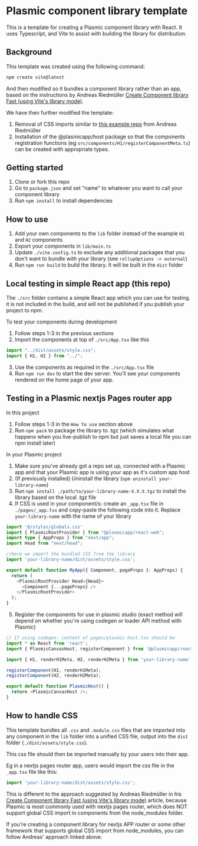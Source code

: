 # Plasmic component library template

This is a template for creating a Plasmic component library with React. It uses Typescript, and Vite to assist with building the library for distribution.

## Background

This template was created using the following command:

```bash
npm create vite@latest
```

And then modified so it bundles a component library rather than an app, based on the instructions by Andreas Riedmüller [Create Component library Fast (using Vite's library mode)](https://dev.to/receter/how-to-create-a-react-component-library-using-vites-library-mode-4lma).

We have then further modified the template:
1. Removal of CSS imports similar to [this example repo](https://github.com/receter/my-component-library/tree/no-css-injection) from Andreas Riedmüller
2. Installation of the @plasmicapp/host package so that the components registration functions (eg `src/components/H1/registerComponentMeta.ts`) can be created with appropriate types.

## Getting started

1. Clone or fork this repo
2. Go to `package.json` and set "name" to whatever you want to call your component library
3. Run `npm install` to install dependencies

## How to use
1. Add your own components to the `lib` folder instead of the example `H1` and `H2` components
2. Export your components in `lib/main.ts`
3. Update `./vite.config.ts` to exclude any additional packages that you don't want to bundle with your library (see `rollupOptions -> external`)
4. Run `npm run build` to build the library. It will be built in the `dist` folder

## Local testing in simple React app (this repo)
The `./src` folder contains a simple React app which you can use for testing. it is not included in the build, and will not be published if you publish your project to npm.

To test your components during development
1. Follow steps 1-3 in the previous sections
2. Import the components at top of `./src/App.tsx` like this
```typescript
import "../dist/assets/style.css";
import { H1, H2 } from "../";
```
3. Use the components as required in the `./src/App.tsx` file
4. Run `npm run dev` to start the dev server. You'll see your components rendered on the home page of your app.

## Testing in a Plasmic nextjs Pages router app

In this project
1. Follow steps 1-3 in the `How To use` section above
2. Run `npm pack` to package the library to .tgz (which simulates what happens when you live-publish to npm but just saves a local file you can npm install later)

In your Plasmic project
1. Make sure you've already got a repo set up, connected with a Plasmic app and that your Plasmic app is using your app as it's custom app host
2. (If previously installed) Uninstall the library (`npm uninstall your-library-name`)
3. Run `npm install ./path/to/your-library-name-X.X.X.tgz` to install the library based on the local .tgz file
4. If CSS is used in your component/s: create an `_app.tsx` file in `./pages/_app.tsx` and copy-paste the following code into it. Replace `your-library-name` with the name of your library
  ```typescript
  import '@/styles/globals.css'
  import { PlasmicRootProvider } from "@plasmicapp/react-web";
  import type { AppProps } from "next/app";
  import Head from "next/head";

  //Here we import the bundled CSS from the library
  import 'your-library-name/dist/assets/style.css';

  export default function MyApp({ Component, pageProps }: AppProps) {
    return (
      <PlasmicRootProvider Head={Head}>
        <Component {...pageProps} />
      </PlasmicRootProvider>
    );
  }
  ```
5. Register the components for use in plasmic studio (exact method will depend on whether you're using codegen or loader API method with Plasmic)
  ```typescript
  // If using codegen: content of pages/plasmic-host.tsx should be
  import * as React from 'react';
  import { PlasmicCanvasHost, registerComponent } from '@plasmicapp/react-web/lib/host';

  import { H1, renderH1Meta, H2, renderH2Meta } from 'your-library-name';

  registerComponent(H1, renderH1Meta);
  registerComponent(H2, renderH2Meta);

  export default function PlasmicHost() {
    return <PlasmicCanvasHost />;
  }
  ```

## How to handle CSS

This template bundles all `.css` and `.module.css` files that are imported into any component in the `lib` folder into a unified CSS file, output into the `dist` folder (`./dist/assets/style.css`).

This css file should then be imported manually by your users into their app.

Eg in a nextjs pages router app, users would import the css file in the `_app.tsx` file like this:
```typescript
import 'your-library-name/dist/assets/style.css';
```

This is different to the approach suggested by Andreas Riedmüller in his [Create Component library Fast (using Vite's library mode)](https://dev.to/receter/how-to-create-a-react-component-library-using-vites-library-mode-4lma) article, because Plasmic is most commonly used with nextjs pages router, which does NOT support global CSS import in components from the node_modules folder.

If you're creating a component library for nextjs APP router or some other framework that supports global CSS import from node_modules, you can follow Andreas' approach linked above.
